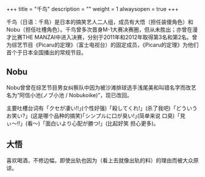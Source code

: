 +++
title = "千鸟"
description = ""
weight = 1
alwaysopen = true
+++

千鸟（日语：千鳥）是日本的搞笑艺人二人组，成员有大悟（担任装傻角色）和Nobu（担任吐槽角色）。千鸟曾多次晋身M-1大赛决赛圈，但从未胜出；亦曾在漫才比赛THE MANZAI中进入决赛，分别于2011年和2012年取得第3名和第2名。曾为综艺节目《Picaru的定理》（富士电视台）的固定成员，《Picaru的定理》为他们首个于日本全国播出的常规节目。

## Nobu
Nobu曾曾在综艺节目男女纠察队中因为被沙滩排球选手浅尾美和叫错名字而改艺名为“阿信小池(ノブ小池 / Nobukoike)”，现已改回。

主要吐槽台词有「クセが凄い!!｣(个性好强)「殺してくれ!」(杀了我吧)「どういうお笑い?」(这是哪个品种的搞笑)｢シンプルに口が臭い!｣(简单来说 口臭)「見ぃ〜!!」(看～)「面白いより心配が勝つ!」(比起好笑 担心更多)。

## 大悟

喜欢喝酒，不修边幅，即使出轨也因为（看上去就像出轨的料）的理由而被大众原谅。

<!--more-->